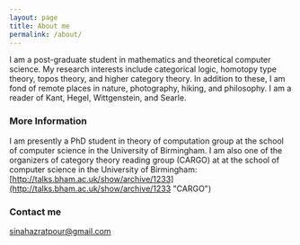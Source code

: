 ```yaml
---
layout: page
title: About me
permalink: /about/
---
```


I am a post-graduate student in mathematics and theoretical computer science. My research interests include categorical logic, homotopy type theory, topos theory, and higher category theory. In addition to these, I am fond of remote places in nature, photography, hiking, and philosophy. I am a reader of Kant, Hegel, Wittgenstein, and Searle.   

### More Information

 
I am presently a PhD student in theory of computation group at the school of computer science in the University of Birmingham. 
I am also one of the organizers of category theory reading group (CARGO) at at the school of computer science in the University of Birmingham:
[http://talks.bham.ac.uk/show/archive/1233](http://talks.bham.ac.uk/show/archive/1233 "CARGO")


### Contact me

[sinahazratpour@gmail.com](mailto:sinahazratpour@gmail.com)
